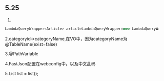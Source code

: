 ## 5.25

1.

```java
LambdaQueryWrapper<Article> articleLambdaQueryWrapper=new LambdaQueryWrapper<>();
```

2.categoryid->categoryName,在VO中，因为categoryName为@TableName(exist=false)

3.@PathVariable

4.FastJson配置在webconfig中，以及中文乱码

5.List<Link> list = list();